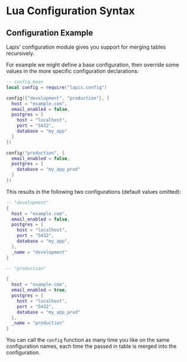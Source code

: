 <div class="override_lang"></div>

# Lua Configuration Syntax

## Configuration Example

Lapis' configuration module gives you support for merging tables recursively.

For example we might define a base configuration, then override some values in
the more specific configuration declarations:


```lua
-- config.moon
local config = require("lapis.config")

config({"development", "production"}, {
  host = "example.com",
  email_enabled = false,
  postgres = {
    host = "localhost",
    port = "5432",
    database = "my_app"
  }
})

config("production", {
  email_enabled = false,
  postgres = {
    database = "my_app_prod"
  }
})
```

This results in the following two configurations (default values omitted):

```lua
-- "development"
{
  host = "example.com",
  email_enabled = false,
  postgres = {
    host = "localhost",
    port = "5432",
    database = "my_app",
  },
  _name = "development"
}
```

```lua
-- "production"

{
  host = "example.com",
  email_enabled = true,
  postgres = {
    host = "localhost",
    port = "5432",
    database = "my_app_prod"
  },
  _name = "production"
}
```

You can call the `config` function as many time you like on the same
configuration names, each time the passed in table is merged into the
configuration.
